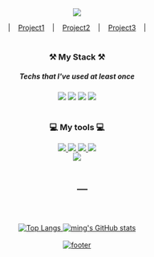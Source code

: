 <div align="center">
<img src="https://capsule-render.vercel.app/api?type=slice&color=75bde0&height=200&section=header&text=Welcome!&desc=to Mina's GitHub Profile%&fontSize=55&fontAlign=70&fontAlignY=23&rotate=13&descAlign=69&descAlignY=39&&descSize=17&fontColor=fff"/><br/>





|&nbsp;&nbsp;&nbsp;&nbsp;[Project1](https://mingnana.github.io/Portfolio_GAME-SITE/index.html)&nbsp;&nbsp;&nbsp;&nbsp;|&nbsp;&nbsp;&nbsp;&nbsp;[Project2](https://mingnana.github.io/Portfolio_box-office/mainPage.html)&nbsp;&nbsp;&nbsp;&nbsp;|&nbsp;&nbsp;&nbsp;&nbsp;[Project3](https://mingnana.github.io/Portfolio_ScrollPage/nukax.html)&nbsp;&nbsp;&nbsp;&nbsp;|<br/><br/>
 
 ### ⚒ My Stack ⚒
 ##### Techs that I've used at least once
 
 
<img src="https://img.shields.io/badge/HTML5-E34F26?style=for-the-badge&logo=HTML5&logoColor=white"/>
<img src="https://img.shields.io/badge/CSS-1572B6?style=for-the-badge&logo=CSS3&logoColor=white"/>
 <img src="https://img.shields.io/badge/jQuery-F43059?style=for-the-badge&logo=jQuery&logoColor=white"/>
<img src="https://img.shields.io/badge/JavaScript-FF7800?style=for-the-badge&logo=JavaScript&logoColor=white"/><br/><br/>
       
### 💻 My tools 💻  
<a href="mailto: alstjr9438@naver.com"><img src="https://img.shields.io/badge/Gmail-EA4335?style=for-the-badge&logo=Gmail&logoColor=white"/>
<a href="https://github.com/mingnana"><img src="https://img.shields.io/badge/GitHub-181717?style=for-the-badge&logo=GitHub&logoColor=white"/>
<a href="#none"><img src="https://img.shields.io/badge/Notion-333?style=for-the-badge&logo=Notion&logoColor=white"/>
<img src="https://img.shields.io/badge/Figma-F24E1E?style=for-the-badge&logo=Figma&logoColor=white"/><br/>
<img src="https://img.shields.io/badge/Visual Studio Code-007ACC?style=for-the-badge&logo=Visual Studio Code&logoColor=white"/>
<br/>
 
 
 ## 　
 <br/><br/>
 
 
![Top Langs](https://github-readme-stats.vercel.app/api/top-langs/?username=mingnana&layout=compact)
![ming's GitHub stats](https://github-readme-stats.vercel.app/api?username=mingnana&show_icons=true&hide=contribs,prs)<br/><br/>
![footer](https://capsule-render.vercel.app/api?color=75bde0&height=150&type=slice&section=footer)

 </div>
